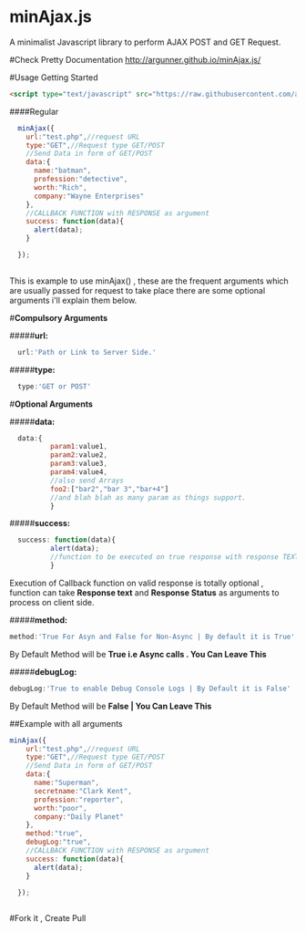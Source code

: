 # minAjax.js
A minimalist Javascript library to perform AJAX POST and GET Request.



#Check Pretty Documentation
http://argunner.github.io/minAjax.js/

#Usage
Getting Started
```html
<script type="text/javascript" src="https://raw.githubusercontent.com/argunner/minAjax.js/master/index.js"></script>
```


####Regular
```js
  minAjax({
    url:"test.php",//request URL
    type:"GET",//Request type GET/POST
    //Send Data in form of GET/POST
    data:{
      name:"batman",
      profession:"detective",
      worth:"Rich",
      company:"Wayne Enterprises"
    },
    //CALLBACK FUNCTION with RESPONSE as argument
    success: function(data){
      alert(data);
    }

  });
  
````
This is example to use minAjax() , these are the frequent arguments which are usually passed for request to take place there are some optional arguments i'll explain them below.

#<strong>Compulsory Arguments</strong>

#####<b>url:</b>
```js
  url:'Path or Link to Server Side.'
```

#####<b>type:</b>
```js
  type:'GET or POST'
```

#<strong>Optional Arguments</strong>

#####<b>data:</b>
```js
  data:{
          param1:value1,
          param2:value2,
          param3:value3,
          param4:value4,
          //also send Arrays
          foo2:["bar2","bar 3","bar+4"]
          //and blah blah as many param as things support.
          }
```

#####<b>success:</b>
```js
  success: function(data){
          alert(data);
          //function to be executed on true response with response TEXT as argument.
          }
```
Execution of Callback function on valid response is totally optional , function can take <b>Response text</b> and <b>Response Status</b> as arguments to process on client side.

#####<b>method:</b>
```js
method:'True For Asyn and False for Non-Async | By default it is True'
```
By Default Method will be <b>True i.e Async calls . You Can Leave This</b>

#####<b>debugLog:</b>
```js
debugLog:'True to enable Debug Console Logs | By Default it is False'
```
By Default Method will be <b>False | You Can Leave This</b>

##Example with all arguments

```js
minAjax({
    url:"test.php",//request URL
    type:"GET",//Request type GET/POST
    //Send Data in form of GET/POST
    data:{
      name:"Superman",
      secretname:"Clark Kent",
      profession:"reporter",
      worth:"poor",
      company:"Daily Planet"
    },
    method:"true",
    debugLog:"true",
    //CALLBACK FUNCTION with RESPONSE as argument
    success: function(data){
      alert(data);
    }

  });
  
```
#Fork it , Create Pull 




